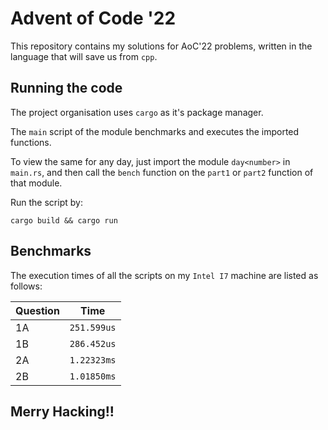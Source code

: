 # Advent of Code '22

This repository contains my solutions for AoC'22 problems, written in the language that will save us from `cpp`.

## Running the code

The project organisation uses `cargo` as it's package manager.

The `main` script of the module benchmarks and executes the imported functions.

To view the same for any day, just import the module `day<number>` in `main.rs`, and then call the `bench` function on the `part1` or `part2` function of that module.

Run the script by:

```
cargo build && cargo run
```

## Benchmarks

The execution times of all the scripts on my `Intel I7` machine are listed as follows:

| Question | Time        |
| -------- | ----------- |
| 1A       | `251.599us` |
| 1B       | `286.452us` |
| 2A       | `1.22323ms` |
| 2B       | `1.01850ms` |

## Merry Hacking!!
